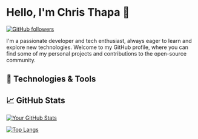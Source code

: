 # Hello, I'm Chris Thapa 👋

[![GitHub followers](https://img.shields.io/github/followers/christhapa98?style=social)](https://github.com/your-username)

I'm a passionate developer and tech enthusiast, always eager to learn and explore new technologies. Welcome to my GitHub profile, where you can find some of my personal projects and contributions to the open-source community.

## 🔧 Technologies & Tools

## 📈 GitHub Stats

[![Your GitHub Stats](https://github-readme-stats.vercel.app/api?username=christhapa98&show_icons=true&hide=prs,issues&theme=dark)](https://github.com/christhapa98)

[![Top Langs](https://github-readme-stats.vercel.app/api/top-langs/?username=christhapa98&layout=compact&theme=dark)](https://github.com/christhapa98)

